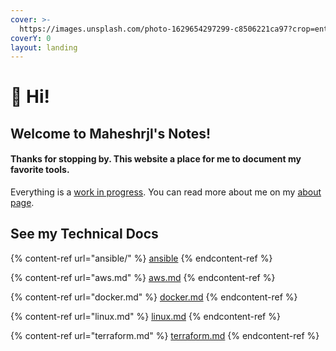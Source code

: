 ```yaml
---
cover: >-
  https://images.unsplash.com/photo-1629654297299-c8506221ca97?crop=entropy&cs=tinysrgb&fm=jpg&ixid=MnwxOTcwMjR8MHwxfHNlYXJjaHwxfHxMaW51eCUyMHN1ZG98ZW58MHx8fHwxNjUzNDk4Nzk2&ixlib=rb-1.2.1&q=80
coverY: 0
layout: landing
---
```


# 👋 Hi!

## Welcome to Maheshrjl's Notes!

#### Thanks for stopping by. This website a place for me to document my  favorite tools.&#x20;

Everything is a [work in progress](https://www.merriam-webster.com/dictionary/work%20in%20progress). You can read more about me on my [about page](https://maheshrjl.com/about).

## See my Technical Docs[​](https://theochu.com/#technical-docs) <a href="#technical-docs" id="technical-docs"></a>

{% content-ref url="ansible/" %}
[ansible](ansible/)
{% endcontent-ref %}

{% content-ref url="aws.md" %}
[aws.md](aws.md)
{% endcontent-ref %}

{% content-ref url="docker.md" %}
[docker.md](docker.md)
{% endcontent-ref %}

{% content-ref url="linux.md" %}
[linux.md](linux.md)
{% endcontent-ref %}

{% content-ref url="terraform.md" %}
[terraform.md](terraform.md)
{% endcontent-ref %}

